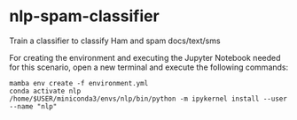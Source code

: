 # nlp-spam-classifier
Train a classifier to classify Ham and spam docs/text/sms 

For creating the environment and executing the Jupyter Notebook needed for this scenario, open a new terminal and execute the following commands:  

```
mamba env create -f environment.yml
conda activate nlp
/home/$USER/miniconda3/envs/nlp/bin/python -m ipykernel install --user --name "nlp"
```
